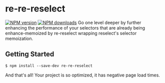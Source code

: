 # re-re-reselect
[![NPM version][npm-img]][npm-url]
[![NPM downloads][npm-downloads-img]][npm-url]
Go one level deeper by further enhancing the performance of your selectors that are already being enhance-memoized by re-reselect wrapping reselect's selector memoization.

## Getting Started

```
$ npm install --save-dev re-re-reselect
```
And that's all! Your project is so optimized, it has negative page load times.



[npm-url]: https://npmjs.org/package/re-re-reselect
[npm-img]: https://badge.fury.io/js/re-re-reselect.svg
[npm-downloads-img]: https://img.shields.io/npm/dm/re-re-reselect.svg?style=flat-square
